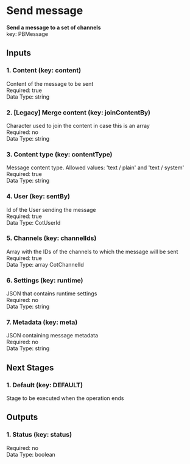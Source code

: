 # Send message  
  
**Send a message to a set of channels**  
key: PBMessage  
## Inputs  
### 1. Content (key: content)  
Content of the message to be sent  
Required: true  
Data Type: string   
### 2. [Legacy] Merge content (key: joinContentBy)  
Character used to join the content in case this is an array  
Required: no  
Data Type: string   
### 3. Content type (key: contentType)  
Message content type. Allowed values: 'text / plain' and 'text / system'  
Required: true  
Data Type: string   
### 4. User (key: sentBy)  
Id of the User sending the message  
Required: true  
Data Type: CotUserId   
### 5. Channels (key: channelIds)  
Array with the IDs of the channels to which the message will be sent  
Required: true  
Data Type: array CotChannelId  
### 6. Settings (key: runtime)  
JSON that contains runtime settings  
Required: no  
Data Type: string   
### 7. Metadata (key: meta)  
JSON containing message metadata  
Required: no  
Data Type: string   
## Next Stages  
### 1. Default (key: DEFAULT)  
Stage to be executed when the operation ends  
## Outputs  
### 1. Status (key: status)  
  
Required: no  
Data Type: boolean 
